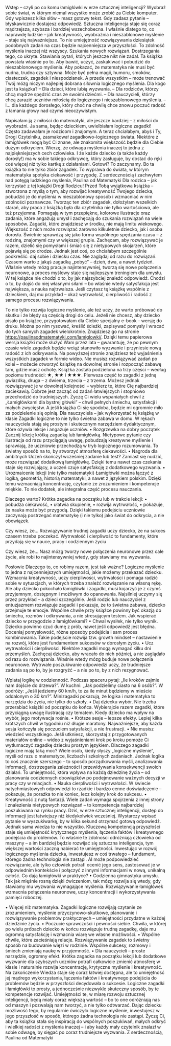 Wstęp – czyli po co komu łamigłówki w erze sztucznej inteligencji?
Wyobraź sobie świat, w którym niemal wszystko może zrobić za Ciebie komputer. Gdy wpiszesz kilka słów – masz gotowy tekst. Gdy zadasz pytanie – błyskawicznie dostajesz odpowiedź. Sztuczna inteligencja staje się coraz mądrzejsza, szybsza i bardziej wszechobecna. I właśnie dlatego to, co naprawdę ludzkie – jak kreatywność, wyobraźnia i nieszablonowe myślenie – staje się najważniejsze.
To nie umiejętność rozwiązywania dziesiątek podobnych zadań na czas będzie najcenniejsza w przyszłości. To zdolność myślenia inaczej niż wszyscy. Szukania nowych rozwiązań. Dostrzegania tego, co ukryte. Stawiania pytań, których jeszcze nikt nie zadał.
Ta książka powstała właśnie po to. Aby bawić, uczyć, zaskakiwać i pobudzić do nieszablonowego myślenia. Aby pokazać, że matematyka nie musi być nudna, trudna czy sztywna. Może być pełna magii, humoru, smoków, ciasteczek, zagadek i niespodzianek. A przede wszystkim – może trenować Twój mózg niczym najlepiej dobrana siłownia logicznego myślenia.
Dla kogo jest ta książka? – Dla dzieci, które lubią wyzwania. – Dla rodziców, którzy chcą mądrze spędzić czas ze swoimi dziećmi. – Dla nauczycieli, którzy chcą zarazić uczniów miłością do logicznego i nieszablonowego myślenia. – I… dla każdego dorosłego, który choć na chwilę chce znowu poczuć radość z łamania głowy nad czymś nieoczywistym.

Napisałam ją z miłości do matematyki, ale jeszcze bardziej – z miłości do wyobraźni. Ja sama, będąc dzieckiem, uwielbiałam logiczne zagadki! Często zadawałam je rodzicom i znajomym. A teraz chciałabym, abyś i Ty, Drogi Czytelniku, zasmakował zagadkowo-logicznego świata. Niektóre z łamigłówek mogą być Ci znane, ale znakomita większość będzie dla Ciebie dużym odkryciem.
Wierzę, że odwaga myślenia inaczej to jedna z najpiękniejszych cech człowieka. I że każde dziecko (a także każdy dorosły!) ma w sobie takiego odkrywcę, który zasługuje, by dostać do ręki coś więcej niż tylko kartkę z działaniami.
Gotowi? To zaczynamy. Bo ta książka to nie tylko zbiór zagadek. To wyprawa do świata, w którym matematyka spotyka ciekawość i przygodę.
Z serdecznością i zachwytem nad potęgą ludzkiego myślenia, Paulina od Matematyki
Dla rodzica – jak korzystać z tej książki
Drogi Rodzicu! Przed Tobą wyjątkowa książka – stworzona z myślą o tym, aby rozwijać kreatywność Twojego dziecka, pobudzić je do myślenia w nieszablonowy sposób i wzmacniać w nim zdolności poznawcze.
Tworząc ten zbiór zagadek, dołożyłam wszelkich starań, aby praca z książką była dla czytelnika nie tylko wartościowa, ale też przyjemna. Pomagają w tym przepiękne, kolorowe ilustracje oraz zadania, które angażują umysł i zachęcają do szukania rozwiązań na wiele sposobów.
Zagadki, które znajdziesz w środku, nie mają limitu wiekowego. Większość z nich może rozwiązać zarówno kilkuletnie dziecko, jak i osoba dorosła. Świetnie sprawdzą się jako forma wspólnego spędzania czasu – z rodziną, znajomymi czy w większej grupie. Zachęcam, aby rozwiązywać je razem, dzielić się pomysłami i śmiać się z nietypowych skojarzeń, które pojawią się po drodze.
Jednak jest coś, co chciałabym szczególnie podkreślić: daj sobie i dziecku czas. Nie zaglądaj od razu do rozwiązań. Czasem warto z jakąś zagadką „pobyć” – dzień, dwa, a nawet tydzień. Właśnie wtedy mózg pracuje najintensywniej, tworzą się nowe połączenia neuronowe, a proces myślowy staje się najlepszym treningiem dla umysłu.
W tej książce nie chodzi o to, by jak najszybciej znaleźć odpowiedź. Chodzi o to, by dojść do niej własnymi siłami – bo właśnie wtedy satysfakcja jest największa, a nauka najtrwalsza.
Jeśli czytasz tę książkę wspólnie z dzieckiem, daj mu przykład – okaż wytrwałość, cierpliwość i radość z samego procesu rozwiązywania.

To nie tylko rozwija logiczne myślenie, ale też uczy, że warto próbować do skutku i że błędy są częścią drogi do celu.
Jeżeli nie chcesz, aby dziecko pisało po książce, przygotowałam dla Ciebie specjalny e-book – wersję do druku. Można po nim rysować, kreślić ścieżki, zapisywać pomysły i wracać do tych samych zagadek wielokrotnie. Znajdziesz go na stronie https://paulinaodmatematyki.com/lamiglowki/. Dzięki temu papierowa wersja książki może służyć Wam przez lata – gwarantuję, że po pewnym czasie wiele zagadek będzie wciąż stanowiło wyzwanie i przyniesie nową radość z ich odkrywania. Na powyższej stronie znajdziesz też wyjaśnienia wszystkich zagadek w formie wideo.
Nie musisz rozwiązywać zadań po kolei – możecie otworzyć książkę na dowolnej stronie i rozpocząć zabawę tam, gdzie masz ochotę. Książka została podzielona na trzy części – według poziomu trudności: ★, ★★ i ★★★.
Pierwsza część to zagadki z jedną gwiazdką, druga – z dwiema, trzecia – z trzema. Możesz jednak rozwiązywać je w dowolnej kolejności – wybierz te, które Cię najbardziej zaciekawią. Dobrze jest zacząć od zadań łatwiejszych i stopniowo przechodzić do trudniejszych.
Życzę Ci wielu wspaniałych chwil z „Łamigłówkami dla bystrej główki” – chwil pełnych śmiechu, satysfakcji i małych zwycięstw.
A jeśli książka Ci się spodoba, będzie mi ogromnie miło za podzielenie się opinią.
Dla nauczyciela – jak wykorzystać tę książkę w klasie
Zagadki logiczne to nie tylko świetna zabawa w domu. W rękach nauczyciela stają się prostym i skutecznym narzędziem dydaktycznym, które ożywia lekcje i angażuje uczniów.
• Rozgrzewka na dobry początek
Zacznij lekcję krótką zagadką lub łamigłówką. Nietypowe pytanie czy ilustracja od razu przyciągają uwagę, pobudzają kreatywne myślenie i sprawiają, że uczniowie przechodzą w tryb logicznego rozumowania. To świetny sposób na to, by stworzyć atmosferę ciekawości.
• Nagroda dla ambitnych
Uczeń skończył wcześniej zadanie lub test? Zamiast się nudzić, może rozwiązać dodatkową łamigłówkę. Dzięki temu nawet czas czekania staje się rozwijający, a uczeń czuje satysfakcję z dodatkowego wyzwania.
• Urozmaicenie lekcji (nie tylko matematyki)
Łamigłówki można łączyć z logiką, geometrią, historią matematyki, a nawet z językiem polskim. Dzięki temu wzmacniają koncentrację, czytanie ze zrozumieniem i kompetencje miękkie. To nie dodatek, ale integralna część procesu nauczania.

Dlaczego warto? Krótka zagadka na początku lub w trakcie lekcji:
• pobudza ciekawość, • ułatwia skupienie, • rozwija wytrwałość, • pokazuje, że nauka może być przygodą.
Dzięki takiemu podejściu uczniowie zaczynają postrzegać matematykę (i nie tylko) jako świat do odkrycia, a nie obowiązek.

Czy wiesz, że… Rozwiązywanie trudnej zagadki uczy dziecko, że na sukces czasem trzeba
poczekać. Wytrwałość i cierpliwość to
fundamenty, które przydają się w nauce, pracy i codziennym życiu

Czy wiesz, że… Nasz mózg tworzy nowe połączenia neuronowe przez całe życie, ale robi to najintensywniej wtedy, gdy stawiamy mu wyzwania.

Posłowie Dlaczego to, co robimy razem, jest tak ważne?
Logiczne myślenie to jedna z najcenniejszych umiejętności, jakie możemy przekazać dziecku. Wzmacnia kreatywność, uczy cierpliwości, wytrwałości i pomaga radzić sobie w sytuacjach, w których trzeba znaleźć rozwiązanie na własną rękę. Ale aby dziecko pokochało łamigłówki i zagadki, musi kojarzyć je z czymś przyjemnym, dostępnym i możliwym do opanowania.
Najsilniej uczymy się przez przykład – a dzieci szczególnie. Jeśli rodzic lub nauczyciel z entuzjazmem rozwiązuje zagadki i pokazuje, że to świetna zabawa, dziecko przejmuje te emocje. Wspólne chwile przy książce powinny być okazją do śmiechu, rozmów i odkrywania, a nie stresującym testem.
Jak wspierać dziecko w przygodzie z łamigłówkami?
• Chwal wysiłek, nie tylko wynik. Dziecko powinno czuć dumę z prób, nawet jeśli odpowiedź jest błędna. Doceniaj pomysłowość, różne sposoby podejścia i sam proces kombinowania. Takie podejście rozwija tzw. growth mindset – nastawienie na rozwój, które jest fundamentem sukcesów w dorosłym życiu.
• Ucz wytrwałości i cierpliwości. Niektóre zagadki mogą wymagać kilku dni przemyśleń. Zachęcaj dziecko, aby wracało do nich później, a nie zaglądało od razu do rozwiązania. Właśnie wtedy mózg buduje nowe połączenia neuronowe. Wytrwałe poszukiwanie odpowiedzi uczy, że trudniejsze zadania są po to, by je rozgryźć – a nie po to, by z nich rezygnować.

Wplataj logikę w codzienność. Podczas spaceru pytaj: „Ile kroków zajmie nam dojście do drzewa?”. W kuchni: „Jak podzielimy ciasto na 6 osób?”. W podróży: „Jeśli jedziemy 60 km/h, to za ile minut będziemy w mieście oddalonym o 30 km?”. Minizagadki pokazują, że logika i matematyka to narzędzia do życia, nie tylko do szkoły.
• Daj dziecku wybór. Nie trzeba przerabiać książki od początku do końca. Wybierajcie razem zagadki, które przyciągną uwagę ilustracją czy tematem. Kiedy dziecko ma wpływ na wybór, jego motywacja rośnie.
• Krótsze sesje – lepsze efekty. Lepiej kilka krótszych chwil w tygodniu niż długie maratony. Najważniejsze, aby każda sesja kończyła się poczuciem satysfakcji, a nie frustracji.
• Nie musisz wiedzieć wszystkiego. Jeśli utkniesz, skorzystaj z przygotowanych materiałów online – wideo z wyjaśnieniami krok po kroku pomoże Ci wytłumaczyć zagadkę dziecku prostym językiem.
Dlaczego zagadki logiczne mają taką moc?
Wiele osób, kiedy słyszy „logiczne myślenie”, myśli od razu o matematyce, liczbach i szkolnych zadaniach. Jednak logika to coś znacznie szerszego – to sposób porządkowania myśli, analizowania informacji, dostrzegania zależności i przewidywania konsekwencji swoich działań. To umiejętność, która wpływa na każdą dziedzinę życia – od planowania codziennych obowiązków po podejmowanie ważnych decyzji w pracy czy w relacjach.
• Nauka cierpliwości i wytrwałości. W świecie natychmiastowych odpowiedzi to rzadkie i bardzo cenne doświadczenie – pokazuje, że porażka to nie koniec, lecz kolejny krok do sukcesu.
• Kreatywność z nutą fantazji. Wiele zadań wymaga spojrzenia z innej strony i znalezienia nietypowych rozwiązań – to kompetencja najbardziej poszukiwana na rynku pracy.
Dziś, w erze sztucznej inteligencji, dostęp do informacji jest łatwiejszy niż kiedykolwiek wcześniej. Wystarczy wpisać pytanie w wyszukiwarkę, by w kilka sekund otrzymać gotową odpowiedź. Jednak sama wiedza to nie wszystko. Kluczową kompetencją przyszłości staje się umiejętność krytycznego myślenia, łączenia faktów i kreatywnego podejścia do problemów. To właśnie te zdolności odróżniają człowieka od maszyny – a im bardziej będzie rozwijać się sztuczna inteligencja, tym większej wartości zaczną nabierać te umiejętności.
Inwestując w rozwój logicznego myślenia dziecka, inwestujesz w coś trwałego – fundament, którego żadna technologia nie zastąpi. AI może podpowiedzieć rozwiązanie, ale tylko człowiek potrafi ocenić jego sens, zastosować je w odpowiednim kontekście i połączyć z innymi informacjami w nową, unikalną całość.
Co dają łamigłówki w praktyce?
• Codzienna gimnastyka umysłu. Tak jak mięśnie rosną dzięki ćwiczeniom, tak mózg rozwija się wtedy, gdy stawiamy mu wyzwania wymagające myślenia. Rozwiązywanie łamigłówek wzmacnia połączenia neuronowe, uczy koncentracji i wykorzystywania pamięci roboczej.

• Więcej niż matematyka. Zagadki logiczne rozwijają czytanie ze zrozumieniem, myślenie przyczynowo-skutkowe, planowanie i rozwiązywanie problemów praktycznych – umiejętności przydatne w każdej dziedzinie życia.
• Poczucie sprawczości i pewności siebie. Chwila, w której po wielu próbach dziecko w końcu rozwiązuje trudną zagadkę, daje mu ogromną satysfakcję i wzmacnia wiarę we własne możliwości.
• Wspólne chwile, które zacieśniają relacje. Rozwiązywanie zagadek to świetny sposób na budowanie więzi w rodzinie. Wspólne sukcesy, rozmowy i śmiech zmieniają naukę w przyjemność.
• Dla nauczycieli – proste narzędzie, ogromny efekt. Krótka zagadka na początku lekcji lub dodatkowe wyzwanie dla szybszych uczniów potrafi całkowicie zmienić atmosferę w klasie i naturalnie rozwija koncentrację, krytyczne myślenie i kreatywność.
Na zakończenie
Wiedza staje się coraz łatwiej dostępna, ale to umiejętność jej mądrego wykorzystania, łączenia faktów i kreatywnego podejścia do problemów będzie w przyszłości decydowała o sukcesie. Logiczne zagadki i łamigłówki to prosty, a jednocześnie niezwykle skuteczny sposób, by te kompetencje rozwijać.
Umiejętności te, w miarę rozwoju sztucznej inteligencji, będą miały coraz większą wartość – bo to one odróżniają nas od maszyn i pozwalają nam tworzyć, a nie tylko odtwarzać. Dając dziecku możliwość tego, by regularnie ćwiczyło logiczne myślenie, inwestujesz w jego przyszłość w sposób, którego żadna technologia nie zastąpi.
Życzę Ci, aby ta książka stała się inspiracją do wspólnych poszukiwań, małych odkryć i wielkiej radości z myślenia inaczej – i aby każdy mały czytelnik znalazł w sobie odwagę, by sięgać po coraz trudniejsze wyzwania.
Z serdecznością, Paulina od Matematyki